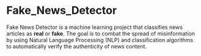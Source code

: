 # Fake_News_Detector
Fake News Detector is a machine learning project that classifies news articles as **real** or **fake**. The goal is to combat the spread of misinformation by using Natural Language Processing (NLP) and classification algorithms to automatically verify the authenticity of news content.
